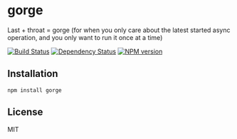 # gorge

Last + throat = gorge (for when you only care about the latest started async operation, and you only want to run it once at a time)

[![Build Status](https://img.shields.io/travis/ForbesLindesay/gorge/master.svg)](https://travis-ci.org/ForbesLindesay/gorge)
[![Dependency Status](https://img.shields.io/david/ForbesLindesay/gorge.svg)](https://david-dm.org/ForbesLindesay/gorge)
[![NPM version](https://img.shields.io/npm/v/gorge.svg)](https://www.npmjs.com/package/gorge)

## Installation

    npm install gorge

## License

  MIT